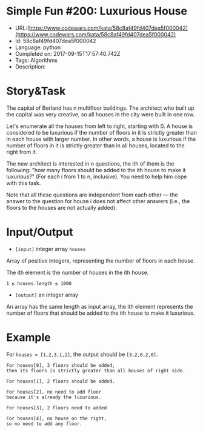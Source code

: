 # Simple Fun #200: Luxurious House

 - URL:[https://www.codewars.com/kata/58c8af49fd407dea5f000042](https://www.codewars.com/kata/58c8af49fd407dea5f000042)
 - Id: 58c8af49fd407dea5f000042
 - Language: python
 - Completed on: 2017-09-15T17:57:40.742Z
 - Tags: Algorithms
 - Description:
# Story&Task
 The capital of Berland has n multifloor buildings. The architect who built up the capital was very creative, so all houses in the city were built in one row.

 Let's enumerate all the houses from left to right, starting with 0. A house is considered to be luxurious if the number of floors in it is strictly greater than in each house with larger number. In other words, a house is luxurious if the number of floors in it is strictly greater than in all houses, located to the right from it.

 The new architect is interested in n questions, the ith of them is the following: "how many floors should be added to the ith house to make it luxurious?" (For each i from 1 to n, inclusive). You need to help him cope with this task.

 Note that all these questions are independent from each other — the answer to the question for house i does not affect other answers (i.e., the floors to the houses are not actually added).

# Input/Output


 - `[input]` integer array `houses`

  Array of positive integers, representing the number of floors in each house.

  The ith element is the number of houses in the ith house.

  `1 ≤ houses.length ≤ 1000`


 - `[output]` an integer array

  An array has the same length as input array, the ith element represents the number of floors that should be added to the ith house to make it luxurious.
  
# Example

 For `houses = [1,2,3,1,2]`, the output should be `[3,2,0,2,0]`.
 ```
 For houses[0], 3 floors should be added, 
 then its floors is strictly greater than all houses of right side.
 
 For houses[1], 2 floors should be added.
 
 For houses[2], no need to add floor
 because it's already the luxurious.
 
 For houses[3], 2 floors need to added
 
 For houses[4], no house on the right, 
 so no need to add any floor.
 ```
